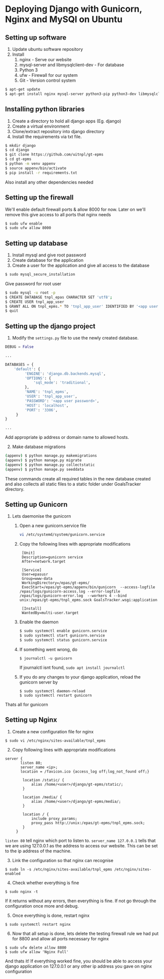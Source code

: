 # Deploying Django with Gunicorn, Nginx and MySQl on Ubuntu

## Setting up software

1. Update ubuntu software repository
2. Install 
   1. nginx - Serve our website 
   2. mysql-server and libmysqlclient-dev - For database
   3. Python 3
   4. ufw - Firewall for our system
   5. Git - Version control system

```bash
$ apt-get update
$ apt-get install nginx mysql-server python3-pip python3-dev libmysqlclient-dev ufw python3-venv
```

## Installing python libraries

1. Create a directory to hold all django apps (Eg. django)
2. Create a virtual environment
3. Clone/extract repository into django directory
3. Install the requirements via txt file.

```bash
$ mkdir django
$ cd django
$ git clone https://github.com/uitnpl/gt-epms
$ cd gt-epms
$ python -m venv appenv
$ source appenv/bin/activate
$ pip install -r requirements.txt
```

Also install any other dependencies needed

## Setting up the firewall

We'll enable default firewall ports & allow 8000 for now. Later on we'll remove this give access to all ports that nginx needs

```bash
$ sudo ufw enable
$ sudo ufw allow 8000
```

## Setting up database

1. Install mysql and give root password
2. Create database for the application
3. Create a user for the application and give all access to the database
   
``` bash
$ sudo mysql_secure_installation
```

Give password for root user

``` bash
$ sudo mysql -u root -p
$ CREATE DATABASE tnpl_epas CHARACTER SET 'utf8';
$ CREATE USER tnpl_app_user
$ GRANT ALL ON tnpl_epms.* TO 'tnpl_app_user' IDENTIFIED BY '<app user password>';
$ quit
```
## Setting up the django project

1. Modify the `settings.py` file to use the newly created database.

``` python
DEBUG = False

...

DATABASES = {
    'default': {
         'ENGINE': 'django.db.backends.mysql',
         'OPTIONS': {
             'sql_mode': 'traditional',
         },
         'NAME': 'tnpl_epms',
         'USER': 'tnpl_app_user',
         'PASSWORD': '<app user password>',
         'HOST': 'localhost',
         'PORT': '3306', 
     }
}

...

```
Add appropriate ip address or domain name to allowed hosts.

2. Make database migrations

``` bash
(appenv) $ python manage.py makemigrations
(appenv) $ python manage.py migrate
(appenv) $ python manage.py collectstatic
(appenv) $ python manage.py seeddata
```

These commands create all required tables in the new database created and also collects all static files to a static folder under GoalsTracker directory.

## Setting up Gunicorn

1. Lets daemonise the gunicorn

    1. Open a new gunicorn.service file
        ```bash
        vi /etc/systemd/system/gunicorn.service
        ```
    2. Copy the following lines with appropriate modifications
        ```
         [Unit]
         Description=gunicorn service
         After=network.target
         
         [Service]
         User=epasusr
         Group=www-data
         WorkingDirectory=/epas/gt-epms/
         ExecStart=/epas/gt-epms/appenv/bin/gunicorn  --access-logfile /epas/logs/gunicorn-access.log --error-logfile /epas/logs/gunicorn-error.log  --workers 4 --bind unix:/epas/gt-epms/tnpl_epms.sock GoalsTracker.wsgi:application
         
         [Install]
         WantedBy=multi-user.target
        ```

    3. Enable the daemon

        ```bash
        $ sudo systemctl enable gunicorn.service
        $ sudo systemctl start gunicorn.service
        $ sudo systemctl status gunicorn.service
        ```

    4. If something went wrong, do

        ```
        $ journalctl -u gunicorn
        ```

        If journalctl isnt found, ```sudo apt install journalctl```

    5. If you do any changes to your django application, reload the gunicorn server by
        ```
        $ sudo systemctl daemon-reload
        $ sudo systemctl restart gunicorn
        ```

Thats all for gunicorn

## Setting up Nginx

1. Create a new configuration file for nginx

```
$ sudo vi /etc/nginx/sites-available/tnpl_epms
```

2. Copy following lines with appropriate modifications

```
server {
       listen 80;    
       server_name <ip>;
       location = /favicon.ico {access_log off;log_not_found off;} 
    
        location /static/ {
            alias /home/<user>/django/gt-epms/static/;    
        }

        location /media/ {
            alias /home/<user>/django/gt-epms/media/;
        }
    
        location / {
            include proxy_params;
            proxy_pass http://unix:/epas/gt-epms/tnpl_epms.sock;
        }
     }
```

`listen 80` tell nginx which port to listen to. 
`server_name 127.0.0.1` tells that we are using 127.0.0.1 as the address to access our website. This can be set to the ip address of the machine.

3. Link the configuration so that nginx can recognise
```
$ sudo ln -s /etc/nginx/sites-available/tnpl_epms /etc/nginx/sites-enabled
```

4. Check whether everything is fine
```
$ sudo nginx -t
```
If it returns without any errors, then everything is fine. If not go through the configuration once more and debug.

5. Once everything is done, restart nginx
```
$ sudo systemctl restart nginx
```

6. Now that all setup is done, lets delete the testing firewall rule we had put for 8800 and allow all ports necessary for nginx

```
$ sudo ufw delete allow 8800
$ sudo ufw allow 'Nginx Full'
```


And thats it! If everything worked fine, you should be able to access your django application on 127.0.0.1 or any other ip address you gave on nginx configuration

